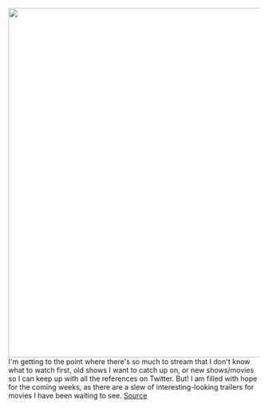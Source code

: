 <img src='https://cdn.vox-cdn.com/thumbor/GvVyvOkBDgBz4PkTI-5s7YX6XmY=/0x0:1287x810/1200x800/filters:focal(542x303:746x507)/cdn.vox-cdn.com/uploads/chorus_image/image/68682159/billie.0.jpg' width='700px' /><br/>
I'm getting to the point where there's so much to stream that I don't know what to watch first, old shows I want to catch up on, or new shows/movies so I can keep up with all the references on Twitter. But! I am filled with hope for the coming weeks, as there are a slew of interesting-looking trailers for movies I have been waiting to see.
<a href='https://www.theverge.com/2021/1/17/22234658/new-trailers-cherry-clarice-billie-holiday-hulu-hbo-apple'> Source <a/>
